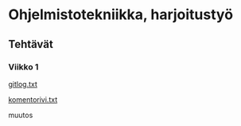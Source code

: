 # Ohjelmistotekniikka, harjoitustyö
## Tehtävät
### Viikko 1
[gitlog.txt](https://github.com/alanenpa/ot-harjoitustyo/blob/master/laskarit/viikko1/gitlog.txt)

[komentorivi.txt](https://github.com/alanenpa/ot-harjoitustyo/blob/master/laskarit/viikko1/komentorivi.txt)

muutos
